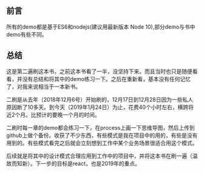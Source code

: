 ## 前言
所有的demo都是基于ES6和nodejs(建议用最新版本 Node 10),部分demo与书中demo有些不同。

## 总结
这是第二遍刷这本书，之前这本书看了一半，没坚持下来。而且当时也只是随便看看，并没有总结和将其中的demo练习一下。之后在重新看，基本没有任何记忆了，对我来说相当于一本新书。

二刷是从去年（2018年12月6号）开始刷的，12月17日到12月28日因为一些私人原因断了10多天。到今天（2019年1月24日）为止，花费40个小时左右，横跨将近2个月。比预计的要晚一个月的时间。

二刷时每一章的demo都会练习一下，在process上画一下思维导图，然后上传到github上做个备份。收获了不少东西，有些模式是我在项目中的用的，有些是没有用到的。有些模式看完之后就会立刻想到工作中某个业务场景很适合用这个模式。

后续就是将其中的设计模式合理应用到工作中的项目中，并将这本书在刷一遍（温故而知新）。下一步的目标是react，也是2019年的重点。